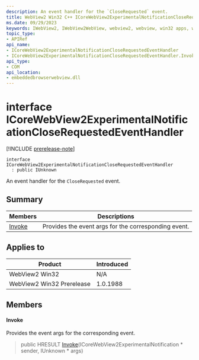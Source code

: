 ```yaml
---
description: An event handler for the `CloseRequested` event.
title: WebView2 Win32 C++ ICoreWebView2ExperimentalNotificationCloseRequestedEventHandler
ms.date: 09/29/2023
keywords: IWebView2, IWebView2WebView, webview2, webview, win32 apps, win32, edge, ICoreWebView2, ICoreWebView2Controller, browser control, edge html, ICoreWebView2ExperimentalNotificationCloseRequestedEventHandler
topic_type: 
- APIRef
api_name:
- ICoreWebView2ExperimentalNotificationCloseRequestedEventHandler
- ICoreWebView2ExperimentalNotificationCloseRequestedEventHandler.Invoke
api_type:
- COM
api_location:
- embeddedbrowserwebview.dll
---
```


# interface ICoreWebView2ExperimentalNotificationCloseRequestedEventHandler

[!INCLUDE [prerelease-note](../includes/prerelease-note.md)]

```
interface ICoreWebView2ExperimentalNotificationCloseRequestedEventHandler
  : public IUnknown
```

An event handler for the `CloseRequested` event.

## Summary

 Members                        | Descriptions
--------------------------------|---------------------------------------------
[Invoke](#invoke) | Provides the event args for the corresponding event.

## Applies to

Product                         | Introduced
--------------------------------|---------------------------------------------
WebView2 Win32            |    N/A
WebView2 Win32 Prerelease |    1.0.1988

## Members

#### Invoke

Provides the event args for the corresponding event.

> public HRESULT [Invoke](#invoke)(ICoreWebView2ExperimentalNotification * sender, IUnknown * args)

